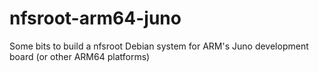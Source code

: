 # nfsroot-arm64-juno
Some bits to build a nfsroot Debian system for ARM's Juno development board (or other ARM64 platforms)
